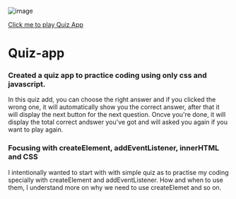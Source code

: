 ![image](https://github.com/Enirose/Quiz-app/assets/95321157/29408ba7-d1e4-43ed-935b-70af89f667b8)

[Click me to play Quiz App](https://enirose-quiz-app.netlify.app/)

# Quiz-app
### Created a quiz app to practice coding using only css and javascript.
In this quiz add, you can choose the right answer and if you clicked the wrong one, it will automatically show you the correct answer, after that it will display the next button for the next question.
Oncve you're done, it will display the total correct andswer you've got and will asked you again if you want to play again.

### Focusing with createElement, addEventListener, innerHTML and CSS
I intentionally wanted to start with with simple quiz as to practise my coding specially with createElement and addEventListener. How and when to use them, I understand more on why we need to use createElemet and  so on. 
